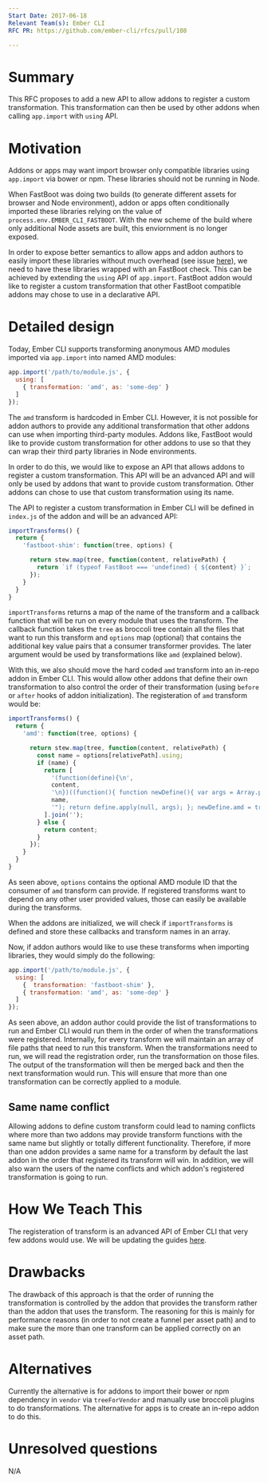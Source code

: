 ```yaml
---
Start Date: 2017-06-18
Relevant Team(s): Ember CLI
RFC PR: https://github.com/ember-cli/rfcs/pull/108

---
```


# Summary

This RFC proposes to add a new API to allow addons to register a custom transformation. This transformation can then be used by other addons when calling `app.import` with `using` API.

# Motivation

Addons or apps may want import browser only compatible libraries using `app.import` via bower or npm. These libraries should not be running in Node.

When FastBoot was doing two builds (to generate different assets for browser and Node environment), addon or apps often conditionally imported these libraries relying on the value of `process.env.EMBER_CLI_FASTBOOT`. With the new scheme of the build where only additional Node assets are built, this enviornment is no longer exposed.

In order to expose better semantics to allow apps and addon authors to easily import these libraries without much overhead (see issue [here](https://github.com/ember-fastboot/ember-cli-fastboot/issues/413)), we need to have these libraries wrapped with an FastBoot check. This can be achieved by extending the `using` API of `app.import`. FastBoot addon would like to register a custom transformation that other FastBoot compatible addons may chose to use in a declarative API.

# Detailed design

Today, Ember CLI supports transforming anonymous AMD modules imported via `app.import` into named AMD modules:

```js
app.import('/path/to/module.js', {
  using: [
    { transformation: 'amd', as: 'some-dep' }
  ]
});
```

The `amd` transform is hardcoded in Ember CLI. However, it is not possible for addon authors to provide any additional transformation that other addons can use when importing third-party modules. Addons like, FastBoot would like to provide custom transformation for other addons to use so that they can wrap their third party libraries in Node environments.

In order to do this, we would like to expose an API that allows addons to register a custom transformation. This API will be an advanced API and will only be used by addons that want to provide custom transformation. Other addons can chose to use that custom transformation using its name.

The API to register a custom transformation in Ember CLI will be defined in `index.js` of the addon and will be an advanced API:

```js
importTransforms() {
  return {
    'fastboot-shim': function(tree, options) {

      return stew.map(tree, function(content, relativePath) {
        return `if (typeof FastBoot === 'undefined) { ${content} }`;
      });
    }
  }
}
```

`importTransforms` returns a map of the name of the transform and a callback function that will be run on every module that uses the transform. The callback function takes the `tree` as broccoli tree contain all the files that want to run this transform and `options` map (optional) that contains the additional key value pairs that a consumer transformer provides. The later argument would be used by transformations like `amd` (explained below).

With this, we also should move the hard coded `amd` transform into an in-repo addon in Ember CLI. This would allow other addons that define their own transformation to also control the order of their transformation (using `before` or `after` hooks of addon initialization). The registeration of `amd` transform would be:

```js
importTransforms() {
  return {
    'amd': function(tree, options) {

      return stew.map(tree, function(content, relativePath) {
        const name = options[relativePath].using;
        if (name) {
          return [
            '(function(define){\n',
            content,
            '\n})((function(){ function newDefine(){ var args = Array.prototype.slice.call(arguments); args.unshift("',
            name,
            '"); return define.apply(null, args); }; newDefine.amd = true; return newDefine; })());',
          ].join('');
        } else {
          return content;
        }
      });
    }
  }
}
```

As seen above, `options` contains the optional AMD module ID that the consumer of `amd` transform can provide. If registered transforms want to depend on any other user provided values, those can easily be available during the transforms.

When the addons are initialized, we will check if `importTransforms` is defined and store these callbacks and transform names in an array.

Now, if addon authors would like to use these transforms when importing libraries, they would simply do the following:

```js
app.import('/path/to/module.js', {
  using: [
    {  transformation: 'fastboot-shim' },
    { transformation: 'amd', as: 'some-dep' }
  ]
});
```

As seen above, an addon author could provide the list of transformations to run and Ember CLI would run them in the order of when the transformations were registered.
Internally, for every transform we will maintain an array of file paths that need to run this transform. When the transformations need to run, we will read the registration order, run the transformation on those files. The output of the transformation will then be merged back and then the next transformation would run. This will ensure that more than one transformation can be correctly applied to a module.

## Same name conflict

Allowing addons to define custom transform could lead to naming conflicts where more than two addons may provide transform functions with the same name but slightly or totally different functionality. Therefore, if more than one addon provides a same name for a transform by default the last addon in the order that registered its transform will win. In addition, we will also warn the users of the name conflicts and which addon's registered transformation is going to run.

# How We Teach This

The registeration of transform is an advanced API of Ember CLI that very few addons would use. We will be updating the guides [here](https://ember-cli.com/user-guide/#standard-anonymous-amd-asset).

# Drawbacks

The drawback of this approach is that the order of running the transformation is controlled by the addon that provides the transform rather than the addon that uses the transform. The reasoning for this is mainly for performance reasons (in order to not create a funnel per asset path) and to make sure the more than one transform can be applied correctly on an asset path.

# Alternatives

Currently the alternative is for addons to import their bower or npm dependency in `vendor` via `treeForVendor` and manually use broccoli plugins to do transformations. The alternative for apps is to create an in-repo addon to do this.

# Unresolved questions

 N/A
